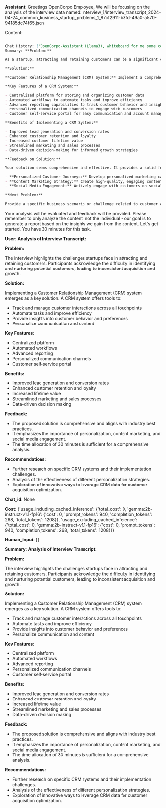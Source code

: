 **Assistant**: Greetings OpenCorpo Employee, We will be focusing on the analysis of the interview data named: interview_1/interview_transcript_2024-04-24_common_business_startup_problems_1_87cf2911-b8fd-49a0-a570-94185dc74f65.json 


 Content: 

 ```md

 Chat History: ["OpenCorpo-Assistant (Llama3), whiteboard for me some common business startup problems. Propose a solution for customer acquisition. I will evaluate your answers and give my feedback, then propose a problem to you. You will answer and I will evaluate. Let's now begin. You have 30 minutes.", '**Problem:**\n\nAs a startup, attracting and retaining customers can be a significant challenge. Many businesses struggle with inconsistent customer acquisition, leading to decreased sales and growth.\n\n**Solution:**\n\n**Customer Relationship Management (CRM) System:** Implement a comprehensive CRM system to track and manage customer interactions across all touchpoints. Use tools like lead management, opportunity tracking, and customer relationship mapping to identify and nurture potential customers.\n\n**Key Features of a CRM System:**\n\n- Centralized platform for storing and organizing customer data\n- Automated workflows to automate tasks and improve efficiency\n- Advanced reporting capabilities to track customer behavior and insights\n- Personalized communication channels to engage with customers\n- Customer self-service portal for easy communication and account management\n\n**Benefits of Implementing a CRM System:**\n\n- Improved lead generation and conversion rates\n- Enhanced customer retention and loyalty\n- Increased customer lifetime value\n- Streamlined marketing and sales processes\n- Data-driven decision-making for informed growth strategies\n\n**Feedback on Solution:**\n\nYour solution seems comprehensive and effective. It provides a solid foundation for improving customer acquisition. However, it would be helpful to consider the following:\n\n- **Personalized Customer Journeys:** Develop personalized marketing campaigns and content based on customer preferences and behavior.\n- **Content Marketing Strategy:** Create high-quality, engaging content that resonates with potential customers and establishes thought leadership.\n- **Social Media Engagement:** Actively engage with customers on social media platforms to build relationships and foster loyalty.\n\n**Next Problem:**\n\nProvide a specific business scenario or challenge related to customer acquisition, and I will offer a solution based on the principles outlined above.'] 
 Summary: **Problem:**

As a startup, attracting and retaining customers can be a significant challenge. Many businesses struggle with inconsistent customer acquisition, leading to decreased sales and growth.

**Solution:**

**Customer Relationship Management (CRM) System:** Implement a comprehensive CRM system to track and manage customer interactions across all touchpoints. Use tools like lead management, opportunity tracking, and customer relationship mapping to identify and nurture potential customers.

**Key Features of a CRM System:**

- Centralized platform for storing and organizing customer data
- Automated workflows to automate tasks and improve efficiency
- Advanced reporting capabilities to track customer behavior and insights
- Personalized communication channels to engage with customers
- Customer self-service portal for easy communication and account management

**Benefits of Implementing a CRM System:**

- Improved lead generation and conversion rates
- Enhanced customer retention and loyalty
- Increased customer lifetime value
- Streamlined marketing and sales processes
- Data-driven decision-making for informed growth strategies

**Feedback on Solution:**

Your solution seems comprehensive and effective. It provides a solid foundation for improving customer acquisition. However, it would be helpful to consider the following:

- **Personalized Customer Journeys:** Develop personalized marketing campaigns and content based on customer preferences and behavior.
- **Content Marketing Strategy:** Create high-quality, engaging content that resonates with potential customers and establishes thought leadership.
- **Social Media Engagement:** Actively engage with customers on social media platforms to build relationships and foster loyalty.

**Next Problem:**

Provide a specific business scenario or challenge related to customer acquisition, and I will offer a solution based on the principles outlined above. 
``` 


 Your analysis will be evaluated and feedback will be provided. Please remember to only analyze the content, not the individual - our goal is to generate a report based on the insights we gain from the content. Let's get started. You have 30 minutes for this task.

**User**: **Analysis of Interview Transcript:**

**Problem:**

The interview highlights the challenges startups face in attracting and retaining customers. Participants acknowledge the difficulty in identifying and nurturing potential customers, leading to inconsistent acquisition and growth.

**Solution:**

Implementing a Customer Relationship Management (CRM) system emerges as a key solution. A CRM system offers tools to:

- Track and manage customer interactions across all touchpoints
- Automate tasks and improve efficiency
- Provide insights into customer behavior and preferences
- Personalize communication and content

**Key Features:**

- Centralized platform
- Automated workflows
- Advanced reporting
- Personalized communication channels
- Customer self-service portal

**Benefits:**

- Improved lead generation and conversion rates
- Enhanced customer retention and loyalty
- Increased lifetime value
- Streamlined marketing and sales processes
- Data-driven decision making

**Feedback:**

- The proposed solution is comprehensive and aligns with industry best practices.
- It emphasizes the importance of personalization, content marketing, and social media engagement.
- The time allocation of 30 minutes is sufficient for a comprehensive analysis.

**Recommendations:**

- Further research on specific CRM systems and their implementation challenges.
- Analysis of the effectiveness of different personalization strategies.
- Exploration of innovative ways to leverage CRM data for customer acquisition optimization.

**Chat_id**: None

**Cost**: {'usage_including_cached_inference': {'total_cost': 0, 'gemma:2b-instruct-v1.1-fp16': {'cost': 0, 'prompt_tokens': 940, 'completion_tokens': 268, 'total_tokens': 1208}}, 'usage_excluding_cached_inference': {'total_cost': 0, 'gemma:2b-instruct-v1.1-fp16': {'cost': 0, 'prompt_tokens': 940, 'completion_tokens': 268, 'total_tokens': 1208}}}

**Human_input**: []

**Summary**: **Analysis of Interview Transcript:**

**Problem:**

The interview highlights the challenges startups face in attracting and retaining customers. Participants acknowledge the difficulty in identifying and nurturing potential customers, leading to inconsistent acquisition and growth.

**Solution:**

Implementing a Customer Relationship Management (CRM) system emerges as a key solution. A CRM system offers tools to:

- Track and manage customer interactions across all touchpoints
- Automate tasks and improve efficiency
- Provide insights into customer behavior and preferences
- Personalize communication and content

**Key Features:**

- Centralized platform
- Automated workflows
- Advanced reporting
- Personalized communication channels
- Customer self-service portal

**Benefits:**

- Improved lead generation and conversion rates
- Enhanced customer retention and loyalty
- Increased lifetime value
- Streamlined marketing and sales processes
- Data-driven decision making

**Feedback:**

- The proposed solution is comprehensive and aligns with industry best practices.
- It emphasizes the importance of personalization, content marketing, and social media engagement.
- The time allocation of 30 minutes is sufficient for a comprehensive analysis.

**Recommendations:**

- Further research on specific CRM systems and their implementation challenges.
- Analysis of the effectiveness of different personalization strategies.
- Exploration of innovative ways to leverage CRM data for customer acquisition optimization.

